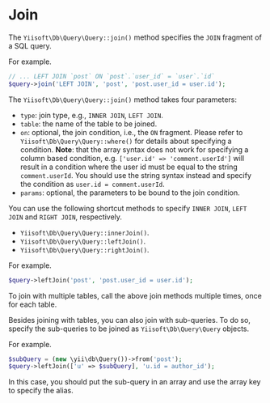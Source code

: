 # Join

The `Yiisoft\Db\Query\Query::join()` method specifies the `JOIN` fragment of a SQL query.

For example.

```php
// ... LEFT JOIN `post` ON `post`.`user_id` = `user`.`id`
$query->join('LEFT JOIN', 'post', 'post.user_id = user.id');
```

The `Yiisoft\Db\Query\Query::join()` method takes four parameters:

- `type`: join type, e.g., `INNER JOIN`, `LEFT JOIN`.
- `table`: the name of the table to be joined.
- `on`: optional, the join condition, i.e., the `ON` fragment. Please refer to `Yiisoft\Db\Query\Query::where()` for details about specifying a condition.
**Note**: that the array syntax does not work for specifying a column based condition, e.g. `['user.id' => 'comment.userId']` will result in a condition where the user id must be equal to the string `comment.userId`. You should use the string syntax instead and specify the condition as `user.id = comment.userId`.
- `params`: optional, the parameters to be bound to the join condition.

You can use the following shortcut methods to specify `INNER JOIN`, `LEFT JOIN` and `RIGHT JOIN`, respectively.

- `Yiisoft\Db\Query\Query::innerJoin()`.
- `Yiisoft\Db\Query\Query::leftJoin()`.
- `Yiisoft\Db\Query\Query::rightJoin()`.

For example.

```php
$query->leftJoin('post', 'post.user_id = user.id');
```

To join with multiple tables, call the above join methods multiple times, once for each table.

Besides joining with tables, you can also join with sub-queries. To do so, specify the sub-queries to be joined as `Yiisoft\Db\Query\Query` objects.

For example.

```php
$subQuery = (new \yii\db\Query())->from('post');
$query->leftJoin(['u' => $subQuery], 'u.id = author_id');
```

In this case, you should put the sub-query in an array and use the array key to specify the alias.

